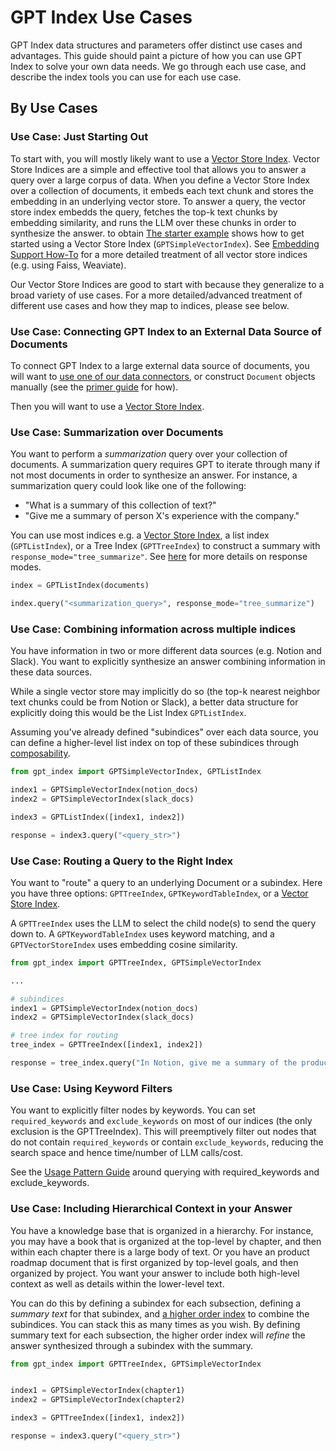 # GPT Index Use Cases

GPT Index data structures and parameters offer distinct use cases and advantages.
This guide should paint a picture of how you can use GPT Index to solve your own data needs. 
We go through each use case, and describe the index tools you can use for each use case.

## By Use Cases

### Use Case: Just Starting Out
To start with, you will mostly likely want to use a [Vector Store Index](/how_to/vector_stores.md). 
Vector Store Indices
are a simple and effective tool that allows you to answer a query over a large corpus of data.
When you define a Vector Store Index over a collection of documents, it embeds each text chunk and stores the 
embedding in an underlying vector store. To answer a query, the vector store index embedds the query, 
fetches the top-k text chunks by embedding similarity, and runs the LLM over these chunks in order to synthesize the answer.
to obtain
[The starter example](/getting_started/starter_example.md) shows how to get started using a Vector Store Index
(`GPTSimpleVectorIndex`). See [Embedding Support How-To](/how_to/embeddings.md) for a more detailed treatment of all vector
store indices (e.g. using Faiss, Weaviate).

Our Vector Store Indices are good to start with because they generalize to a broad variety of use cases. 
For a more detailed/advanced treatment of different use cases and how they map to indices, please see below.


### Use Case: Connecting GPT Index to an External Data Source of Documents

To connect GPT Index to a large external data source of documents, you will want to [use one of our data connectors](/how_to/data_connectors.md), or construct `Document` objects manually (see the [primer guide](/guides/primer.md) for how).

Then you will want to use a [Vector Store Index](/how_to/vector_stores.md).


### Use Case: Summarization over Documents

You want to perform a *summarization* query over your collection of documents. A summarization query requires GPT to iterate through many if not most documents in order to synthesize an answer.
For instance, a summarization query could look like one of the following: 
- "What is a summary of this collection of text?"
- "Give me a summary of person X's experience with the company."

You can use most indices e.g. a [Vector Store Index](/how_to/vector_stores.md), a list index (`GPTListIndex`), or a Tree Index (`GPTTreeIndex`)
to construct a summary with `response_mode="tree_summarize"`. See [here](/guides/usage_pattern.md) for more details on response modes.

```python
index = GPTListIndex(documents)

index.query("<summarization_query>", response_mode="tree_summarize")
```


### Use Case: Combining information across multiple indices

You have information in two or more different data sources (e.g. Notion and Slack). 
You want to explicitly synthesize an answer combining information in these data sources.

While a single vector store may implicitly do so (the top-k nearest neighbor text chunks could be from Notion or Slack), a better data structure for explicitly doing this would be the List Index `GPTListIndex`.

Assuming you've already defined "subindices" over each data source, you can define a higher-level list index on top of these subindices through [composability](/how_to/composability.md).

```python
from gpt_index import GPTSimpleVectorIndex, GPTListIndex

index1 = GPTSimpleVectorIndex(notion_docs)
index2 = GPTSimpleVectorIndex(slack_docs)

index3 = GPTListIndex([index1, index2])

response = index3.query("<query_str>")

```


### Use Case: Routing a Query to the Right Index

You want to "route" a query to an underlying Document or a subindex.
Here you have three options: `GPTTreeIndex`, `GPTKeywordTableIndex`, or a
[Vector Store Index](/how_to/vector_stores.md).

A `GPTTreeIndex` uses the LLM to select the child node(s) to send the query down to.
A `GPTKeywordTableIndex` uses keyword matching, and a `GPTVectorStoreIndex` uses
embedding cosine similarity.

```python
from gpt_index import GPTTreeIndex, GPTSimpleVectorIndex

...

# subindices
index1 = GPTSimpleVectorIndex(notion_docs)
index2 = GPTSimpleVectorIndex(slack_docs)

# tree index for routing
tree_index = GPTTreeIndex([index1, index2])

response = tree_index.query("In Notion, give me a summary of the product roadmap.")

```


### Use Case: Using Keyword Filters

You want to explicitly filter nodes by keywords.
You can set `required_keywords` and `exclude_keywords` on most of our indices (the only exclusion is the GPTTreeIndex). This will preemptively filter out nodes that do not contain `required_keywords` or contain `exclude_keywords`, reducing the search space
and hence time/number of LLM calls/cost.

See the [Usage Pattern Guide](/guides/usage_pattern.md) around querying with required_keywords and exclude_keywords.


### Use Case: Including Hierarchical Context in your Answer

You have a knowledge base that is organized in a hierarchy. For instance, you may have a book that is organized at the top-level by chapter, and then within each chapter there is a large body of text. Or you have an product roadmap document that is first organized by top-level goals, and then organized by project. You want your answer to include both high-level context as well as details within the lower-level text.

You can do this by defining a subindex for each subsection, defining a *summary text* for that subindex, and [a higher order index](/guides/how_to/composability.md) to combine the subindices. You can stack this as many times as you wish. By defining summary text for each subsection, the higher order index will *refine* the answer synthesized through a subindex with the summary.

```python
from gpt_index import GPTTreeIndex, GPTSimpleVectorIndex


index1 = GPTSimpleVectorIndex(chapter1)
index2 = GPTSimpleVectorIndex(chapter2)

index3 = GPTTreeIndex([index1, index2])

response = index3.query("<query_str>")

```

